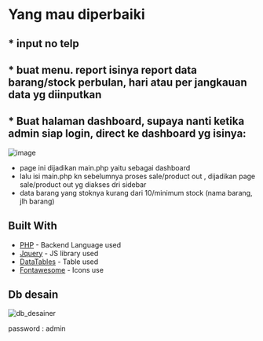 # Yang mau diperbaiki
 ## * input no telp
 ## * buat menu. report isinya report data barang/stock perbulan, hari atau per jangkauan data yg diinputkan
 ## * Buat halaman dashboard, supaya nanti ketika admin siap login, direct ke dashboard yg isinya:
 ![image](https://user-images.githubusercontent.com/89272004/208247506-90fb6a71-99fe-4761-95a0-0d621a9c38ea.png)
 * page ini dijadikan main.php yaitu sebagai dashboard
 * lalu isi main.php kn sebelumnya  proses sale/product out , dijadikan  page sale/product out yg diakses dri sidebar 
 * data barang yang stoknya kurang dari 10/minimum stock (nama barang, jlh barang)


    
## Built With

* [PHP](https://codeigniter.com/) - Backend Language used
* [Jquery](https://jquery.com/) - JS library used
* [DataTables](https://datatables.net/) - Table used
* [Fontawesome](https://fontawesome.com/) - Icons use

## Db desain
 ![db_desainer](https://user-images.githubusercontent.com/89272004/206255505-e3126029-c361-408e-8d80-50db4674fa01.png)

password : admin
